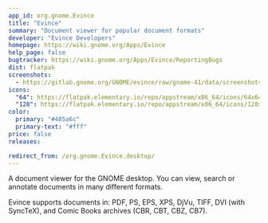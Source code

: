 ```yaml
---
app_id: org.gnome.Evince
title: "Evince"
summary: "Document viewer for popular document formats"
developer: "Evince Developers"
homepage: https://wiki.gnome.org/Apps/Evince
help_page: false
bugtracker: https://wiki.gnome.org/Apps/Evince/ReportingBugs
dist: flatpak
screenshots:
  - https://gitlab.gnome.org/GNOME/evince/raw/gnome-41/data/screenshots/evince-1.png
icons:
  "64": https://flatpak.elementary.io/repo/appstream/x86_64/icons/64x64/org.gnome.Evince.png
  "128": https://flatpak.elementary.io/repo/appstream/x86_64/icons/128x128/org.gnome.Evince.png
color:
  primary: "#485a6c"
  primary-text: "#fff"
price: false
releases:

redirect_from: /org.gnome.Evince.desktop/
---
```


<p>A document viewer for the GNOME desktop. You can view, search or annotate documents in many different formats.</p>
<p>Evince supports documents in: PDF, PS, EPS, XPS, DjVu, TIFF, DVI (with SyncTeX), and Comic Books archives (CBR, CBT, CBZ, CB7).</p>